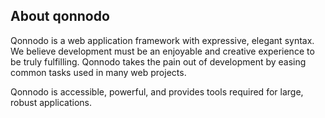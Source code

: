 ## About qonnodo

Qonnodo is a web application framework with expressive, elegant syntax. 
We believe development must be an enjoyable and creative experience to be truly fulfilling. 
Qonnodo takes the pain out of development by easing common tasks used in many web projects.

Qonnodo is accessible, powerful, and provides tools required for large, robust applications.

